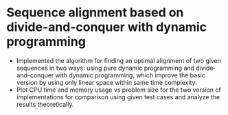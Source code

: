 # Sequence alignment based on divide-and-conquer with dynamic programming
 - Implemented the algorithm for finding an optimal alignment of two given sequences in two ways: using pure dynamic programming and divide-and-conquer with dynamic programming, which improve the basic version by using only linear space within same time complexity.
 - Plot CPU time and memory usage vs problem size for the two version of implementations for comparison using given test cases and analyze the results theoretically.
